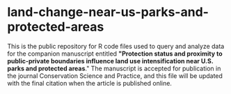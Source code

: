 # land-change-near-us-parks-and-protected-areas
This is the public repository for R code files used to query and analyze data for the companion manuscript entitled <b>"Protection status and proximity to public-private boundaries influence land use intensification near U.S. parks and protected areas</b>." The manuscript is accepted for publication in the journal Conservation Science and Practice, and this file will be updated with the final citation when the article is published online.

